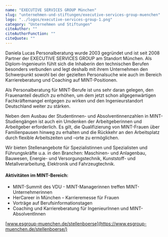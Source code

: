 ```yaml
---
name: "EXECUTIVE SERVICES GROUP München"
slug: "unternehmen-und-stiftungen/executive-services-group-muenchen"
logo: "../logos/executive-services-group-1.png"
category: "Unternehmen und Stiftungen"
citeAuthor: ""
citeAuthorFunction: ""
citeQuote: ""
---
```


Daniela Lucas Personalberatung wurde 2003 gegründet und ist seit 2008 Partner der EXECUTIVE SERVICES GROUP am Standort München. Als Diplom-Ingenieurin fühlt sich die Inhaberin den technischen Berufen besonders verbunden und legt deshalb mit ihrem Unternehmen den Schwerpunkt sowohl bei der gezielten Personalsuche wie auch im Bereich Karriereberatung und Coaching auf MINT-Positionen.

Als Personalberatung für MINT-Berufe ist uns sehr daran gelegen, den Frauenanteil deutlich zu erhöhen, um dem jetzt schon allgegenwärtigen Fachkräftemangel entgegen zu wirken und den Ingenieurstandort Deutschland weiter zu stärken.

Neben dem Ausbau der Studentinnen- und Absolventinnenzahlen in MINT-Studiengängen ist auch ein Umdenken der Arbeitgeberinnen und Arbeitgeber erforderlich. Es gilt, die Qualifizierung von MINT-Frauen über Familienpausen hinweg zu erhalten und die Rückkehr an den Arbeitsplatz durch flexible Arbeitszeiten und –orte zu ermöglichen.

Wir bieten Stellenangebote für Spezialistinnen und Spezialisten und Führungskräfte u.a. in den Branchen: Maschinen- und Anlagenbau, Bauwesen, Energie- und Versorgungstechnik, Kunststoff- und Metallverarbeitung, Elektronik und Fahrzeugtechnik.

#### Aktivitäten im MINT-Bereich:

- MINT-Summit des VDU - MINT-Managerinnen treffen MINT-Unternehmerinnen
- HerCareer in München – Karrieremesse für Frauen
- Vorträge auf Berufsinformationstagen
- Coaching und Karriereberatung für IngenieurInnen und MINT-AbsolventInnen

[www.esgroup-muenchen.de/stellenboerse](https://www.esgroup-muenchen.de/stellenboerse/)
